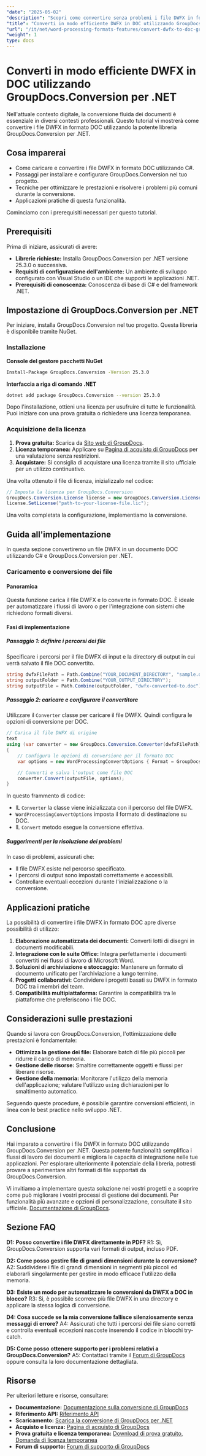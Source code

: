 ```yaml
---
"date": "2025-05-02"
"description": "Scopri come convertire senza problemi i file DWFX in formato DOC utilizzando GroupDocs.Conversion per .NET. Semplifica i flussi di lavoro dei tuoi documenti con questa guida completa."
"title": "Converti in modo efficiente DWFX in DOC utilizzando GroupDocs.Conversion per .NET"
"url": "/it/net/word-processing-formats-features/convert-dwfx-to-doc-groupdocs-conversion-net/"
"weight": 1
type: docs
---
```

# Converti in modo efficiente DWFX in DOC utilizzando GroupDocs.Conversion per .NET

Nell'attuale contesto digitale, la conversione fluida dei documenti è essenziale in diversi contesti professionali. Questo tutorial vi mostrerà come convertire i file DWFX in formato DOC utilizzando la potente libreria GroupDocs.Conversion per .NET.

## Cosa imparerai
- Come caricare e convertire i file DWFX in formato DOC utilizzando C#.
- Passaggi per installare e configurare GroupDocs.Conversion nel tuo progetto.
- Tecniche per ottimizzare le prestazioni e risolvere i problemi più comuni durante la conversione.
- Applicazioni pratiche di questa funzionalità.

Cominciamo con i prerequisiti necessari per questo tutorial.

## Prerequisiti
Prima di iniziare, assicurati di avere:
- **Librerie richieste:** Installa GroupDocs.Conversion per .NET versione 25.3.0 o successiva.
- **Requisiti di configurazione dell'ambiente:** Un ambiente di sviluppo configurato con Visual Studio o un IDE che supporti le applicazioni .NET.
- **Prerequisiti di conoscenza:** Conoscenza di base di C# e del framework .NET.

## Impostazione di GroupDocs.Conversion per .NET
Per iniziare, installa GroupDocs.Conversion nel tuo progetto. Questa libreria è disponibile tramite NuGet.

### Installazione
**Console del gestore pacchetti NuGet**
```bash
Install-Package GroupDocs.Conversion -Version 25.3.0
```
**Interfaccia a riga di comando .NET**
```bash
dotnet add package GroupDocs.Conversion --version 25.3.0
```
Dopo l'installazione, ottieni una licenza per usufruire di tutte le funzionalità. Puoi iniziare con una prova gratuita o richiedere una licenza temporanea.

### Acquisizione della licenza
1. **Prova gratuita:** Scarica da [Sito web di GroupDocs](https://releases.groupdocs.com/conversion/net/).
2. **Licenza temporanea:** Applicare su [Pagina di acquisto di GroupDocs](https://purchase.groupdocs.com/temporary-license/) per una valutazione senza restrizioni.
3. **Acquistare:** Si consiglia di acquistare una licenza tramite il sito ufficiale per un utilizzo continuativo.

Una volta ottenuto il file di licenza, inizializzalo nel codice:
```csharp
// Imposta la licenza per GroupDocs.Conversion
GroupDocs.Conversion.License license = new GroupDocs.Conversion.License();
license.SetLicense("path-to-your-license-file.lic");
```
Una volta completata la configurazione, implementiamo la conversione.

## Guida all'implementazione
In questa sezione convertiremo un file DWFX in un documento DOC utilizzando C# e GroupDocs.Conversion per .NET.

### Caricamento e conversione dei file
#### Panoramica
Questa funzione carica il file DWFX e lo converte in formato DOC. È ideale per automatizzare i flussi di lavoro o per l'integrazione con sistemi che richiedono formati diversi.

#### Fasi di implementazione
##### Passaggio 1: definire i percorsi dei file
Specificare i percorsi per il file DWFX di input e la directory di output in cui verrà salvato il file DOC convertito.
```csharp
string dwfxFilePath = Path.Combine("YOUR_DOCUMENT_DIRECTORY", "sample.dwfx");
string outputFolder = Path.Combine("YOUR_OUTPUT_DIRECTORY");
string outputFile = Path.Combine(outputFolder, "dwfx-converted-to.doc");
```
##### Passaggio 2: caricare e configurare il convertitore
Utilizzare il `Converter` classe per caricare il file DWFX. Quindi configura le opzioni di conversione per DOC.
```csharp
// Carica il file DWFX di origine
text
using (var converter = new GroupDocs.Conversion.Converter(dwfxFilePath))
{
    // Configura le opzioni di conversione per il formato DOC
    var options = new WordProcessingConvertOptions { Format = GroupDocs.Conversion.FileTypes.WordProcessingFileType.Doc };

    // Converti e salva l'output come file DOC
    converter.Convert(outputFile, options);
}
```
In questo frammento di codice:
- IL `Converter` la classe viene inizializzata con il percorso del file DWFX.
- `WordProcessingConvertOptions` imposta il formato di destinazione su DOC.
- IL `Convert` metodo esegue la conversione effettiva.
##### Suggerimenti per la risoluzione dei problemi
In caso di problemi, assicurati che:
- Il file DWFX esiste nel percorso specificato.
- I percorsi di output sono impostati correttamente e accessibili.
- Controllare eventuali eccezioni durante l'inizializzazione o la conversione.

## Applicazioni pratiche
La possibilità di convertire i file DWFX in formato DOC apre diverse possibilità di utilizzo:
1. **Elaborazione automatizzata dei documenti:** Converti lotti di disegni in documenti modificabili.
2. **Integrazione con le suite Office:** Integra perfettamente i documenti convertiti nei flussi di lavoro di Microsoft Word.
3. **Soluzioni di archiviazione e stoccaggio:** Mantenere un formato di documento unificato per l'archiviazione a lungo termine.
4. **Progetti collaborativi:** Condividere i progetti basati su DWFX in formato DOC tra i membri del team.
5. **Compatibilità multipiattaforma:** Garantire la compatibilità tra le piattaforme che preferiscono i file DOC.

## Considerazioni sulle prestazioni
Quando si lavora con GroupDocs.Conversion, l'ottimizzazione delle prestazioni è fondamentale:
- **Ottimizza la gestione dei file:** Elaborare batch di file più piccoli per ridurre il carico di memoria.
- **Gestione delle risorse:** Smaltire correttamente oggetti e flussi per liberare risorse.
- **Gestione della memoria:** Monitorare l'utilizzo della memoria dell'applicazione; valutare l'utilizzo `using` dichiarazioni per lo smaltimento automatico.

Seguendo queste procedure, è possibile garantire conversioni efficienti, in linea con le best practice nello sviluppo .NET.

## Conclusione
Hai imparato a convertire i file DWFX in formato DOC utilizzando GroupDocs.Conversion per .NET. Questa potente funzionalità semplifica i flussi di lavoro dei documenti e migliora le capacità di integrazione nelle tue applicazioni. Per esplorare ulteriormente il potenziale della libreria, potresti provare a sperimentare altri formati di file supportati da GroupDocs.Conversion.

Vi invitiamo a implementare questa soluzione nei vostri progetti e a scoprire come può migliorare i vostri processi di gestione dei documenti. Per funzionalità più avanzate e opzioni di personalizzazione, consultate il sito ufficiale. [Documentazione di GroupDocs](https://docs.groupdocs.com/conversion/net/).

## Sezione FAQ
**D1: Posso convertire i file DWFX direttamente in PDF?**
R1: Sì, GroupDocs.Conversion supporta vari formati di output, incluso PDF.

**D2: Come posso gestire file di grandi dimensioni durante la conversione?**
A2: Suddividere i file di grandi dimensioni in segmenti più piccoli ed elaborarli singolarmente per gestire in modo efficace l'utilizzo della memoria.

**D3: Esiste un modo per automatizzare le conversioni da DWFX a DOC in blocco?**
R3: Sì, è possibile scorrere più file DWFX in una directory e applicare la stessa logica di conversione.

**D4: Cosa succede se la mia conversione fallisce silenziosamente senza messaggi di errore?**
A4: Assicurati che tutti i percorsi dei file siano corretti e controlla eventuali eccezioni nascoste inserendo il codice in blocchi try-catch.

**D5: Come posso ottenere supporto per i problemi relativi a GroupDocs.Conversion?**
A5: Contattaci tramite il [Forum di GroupDocs](https://forum.groupdocs.com/c/conversion/10) oppure consulta la loro documentazione dettagliata.

## Risorse
Per ulteriori letture e risorse, consultare:
- **Documentazione:** [Documentazione sulla conversione di GroupDocs](https://docs.groupdocs.com/conversion/net/)
- **Riferimento API:** [Riferimento API](https://reference.groupdocs.com/conversion/net/)
- **Scaricamento:** [Scarica la conversione di GroupDocs per .NET](https://releases.groupdocs.com/conversion/net/)
- **Acquisto e licenza:** [Pagina di acquisto di GroupDocs](https://purchase.groupdocs.com/buy)
- **Prova gratuita e licenza temporanea:** [Download di prova gratuito](https://releases.groupdocs.com/conversion/net/), [Domanda di licenza temporanea](https://purchase.groupdocs.com/temporary-license/)
- **Forum di supporto:** [Forum di supporto di GroupDocs](https://forum.groupdocs.com/c/conversion/10)